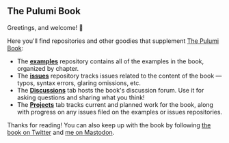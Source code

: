 ## The Pulumi Book

Greetings, and welcome! :wave: 

Here you'll find repositories and other goodies that supplement [The Pulumi Book](https://thepulumibook.com):

* The [**examples**](https://github.com/pulumibook/examples) repository contains all of the examples in the book, organized by chapter.
* The [**issues**](https://github.com/pulumibook/issues) repository tracks issues related to the content of the book &mdash; typos, syntax errors, glaring omissions, etc. 
* The [**Discussions**](https://github.com/orgs/pulumibook/discussions) tab hosts the book's discussion forum. Use it for asking questions and sharing what you think! 
* The [**Projects**](https://github.com/orgs/pulumibook/projects) tab tracks current and planned work for the book, along with progress on any issues filed on the examples or issues repositories.

Thanks for reading! You can also keep up with the book by following [the book on Twitter](https://twitter.com/pulumibook) and [me on Mastodon](https://hachyderm.io/@cnunciato).
